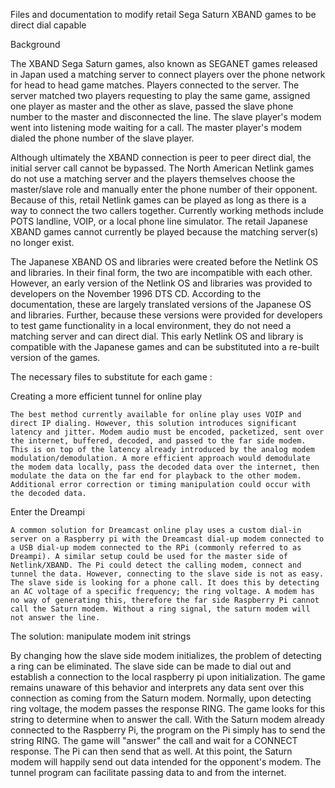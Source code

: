 Files and documentation to modify retail Sega Saturn XBAND games to be direct dial capable

Background

  The XBAND Sega Saturn games, also known as SEGANET games released in Japan used a matching server to connect players over the phone network for head to head game matches. Players connected to the server. The server matched two players requesting to play the same game, assigned one player as master and the other as slave, passed the slave phone number to the master and disconnected the line. The slave player's modem went into listening mode waiting for a call. The master player's modem dialed the phone number of the slave player.
  
  Although ultimately the XBAND connection is peer to peer direct dial, the initial server call cannot be bypassed. The North American Netlink games do not use a matching server and the players themselves choose the master/slave role and manually enter the phone number of their opponent. Because of this, retail Netlink games can be played as long as there is a way to connect the two callers together. Currently working methods include POTS landline, VOIP, or a local phone line simulator. The retail Japanese XBAND games cannot currently be played because the matching server(s) no longer exist. 
  
  The Japanese XBAND OS and libraries were created before the Netlink OS and libraries. In their final form, the two are incompatible with each other. However, an early version of the Netlink OS and libraries was provided to developers on the November 1996 DTS CD. According to the documentation, these are largely translated versions of the Japanese OS and libraries. Further, because these versions were provided for developers to test game functionality in a local environment, they do not need a matching server and can direct dial. This early Netlink OS and library is compatible with the Japanese games and can be substituted into a re-built version of the games.
  
  The necessary files to substitute for each game :
  
  Creating a more efficient tunnel for online play
  
    The best method currently available for online play uses VOIP and direct IP dialing. However, this solution introduces significant latency and jitter. Modem audio must be encoded, packetized, sent over the internet, buffered, decoded, and passed to the far side modem. This is on top of the latency already introduced by the analog modem modulation/demodulation. A more efficient approach would demodulate the modem data locally, pass the decoded data over the internet, then modulate the data on the far end for playback to the other modem. Additional error correction or timing manipulation could occur with the decoded data. 
    
Enter the Dreampi

    A common solution for Dreamcast online play uses a custom dial-in server on a Raspberry pi with the Dreamcast dial-up modem connected to a USB dial-up modem connected to the RPi (commonly referred to as Dreampi). A similar setup could be used for the master side of Netlink/XBAND. The Pi could detect the calling modem, connect and tunnel the data. However, connecting to the slave side is not as easy. The slave side is looking for a phone call. It does this by detecting an AC voltage of a specific frequency; the ring voltage. A modem has no way of generating this, therefore the far side Raspberry Pi cannot call the Saturn modem. Without a ring signal, the saturn modem will not answer the line.
    
The solution: manipulate modem init strings

  By changing how the slave side modem initializes, the problem of detecting a ring can be eliminated. The slave side can be made to dial out and establish a connection to the local raspberry pi upon initialization. The game remains unaware of this behavior and interprets any data sent over this connection as coming from the Saturn modem. Normally, upon detecting ring voltage, the modem passes the response RING. The game looks for this string to determine when to answer the call. With the Saturn modem already connected to the Raspberry Pi, the program on the Pi simply has to send the string RING. The game will "answer" the call and wait for a CONNECT response. The Pi can then send that as well. At this point, the Saturn modem will happily send out data intended for the opponent's modem. The tunnel program can facilitate passing data to and from the internet.
